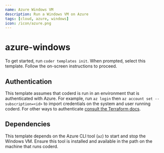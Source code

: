 ```yaml
---
name: Azure Windows VM
description: Run a Windows VM on Azure
tags: [cloud, azure, windows]
icon: /icon/azure.png
---
```


# azure-windows

To get started, run `coder templates init`. When prompted, select this template.
Follow the on-screen instructions to proceed.

## Authentication

This template assumes that coderd is run in an environment that is authenticated
with Azure. For example, run `az login` then `az account set --subscription=<id>`
to import credentials on the system and user running coderd. For other ways to
authenticate [consult the Terraform docs](https://registry.terraform.io/providers/hashicorp/azurerm/latest/docs#authenticating-to-azure).

## Dependencies

This template depends on the Azure CLI tool (`az`) to start and stop the Windows VM. Ensure this
tool is installed and available in the path on the machine that runs coderd.
